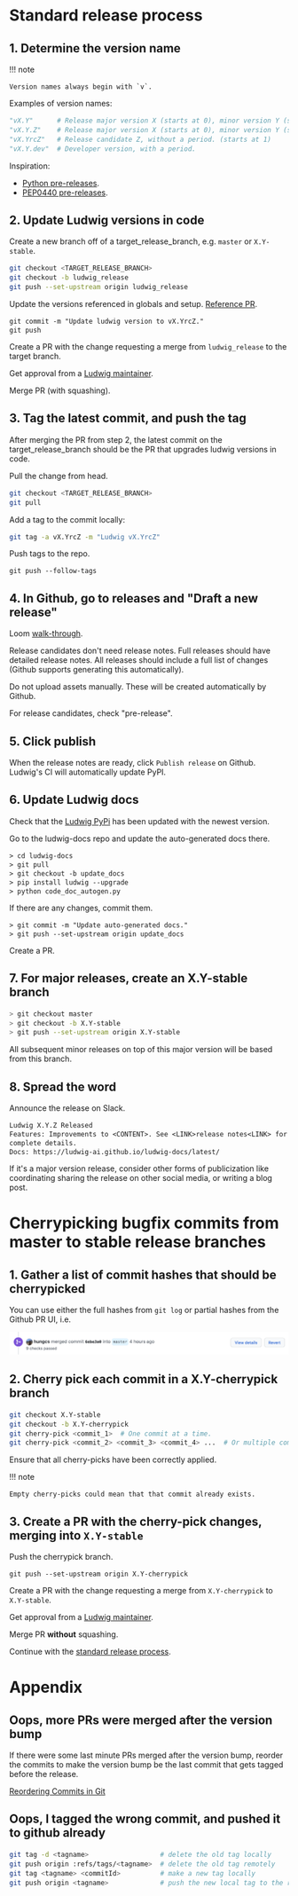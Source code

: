 # Standard release process

## 1. Determine the version name

!!! note

    Version names always begin with `v`.

Examples of version names:

```python
"vX.Y"      # Release major version X (starts at 0), minor version Y (starts at 1).
"vX.Y.Z"    # Release major version X (starts at 0), minor version Y (starts at 1), patch Z (starts at 1).
"vX.YrcZ"   # Release candidate Z, without a period. (starts at 1)
"vX.Y.dev"  # Developer version, with a period.
```

Inspiration:

- [Python pre-releases](https://packaging.python.org/en/latest/guides/distributing-packages-using-setuptools/#pre-release-versioning).
- [PEP0440 pre-releases](https://www.python.org/dev/peps/pep-0440/#pre-releases).

## 2. Update Ludwig versions in code

Create a new branch off of a target_release_branch, e.g. `master` or `X.Y-stable`.

```bash
git checkout <TARGET_RELEASE_BRANCH>
git checkout -b ludwig_release
git push --set-upstream origin ludwig_release
```

Update the versions referenced in globals and setup. [Reference PR](https://github.com/ludwig-ai/ludwig/pull/1723/files).

```
git commit -m "Update ludwig version to vX.YrcZ."
git push
```

Create a PR with the change requesting a merge from `ludwig_release` to the target branch.

Get approval from a [Ludwig maintainer](https://github.com/orgs/ludwig-ai/teams/ludwig-maintainers).

Merge PR (with squashing).

## 3. Tag the latest commit, and push the tag

After merging the PR from step 2, the latest commit on the target_release_branch
should be the PR that upgrades ludwig versions in code.

Pull the change from head.

```bash
git checkout <TARGET_RELEASE_BRANCH>
git pull
```

Add a tag to the commit locally:

```bash
git tag -a vX.YrcZ -m "Ludwig vX.YrcZ"
```

Push tags to the repo.

```
git push --follow-tags
```

## 4. In Github, go to releases and "Draft a new release"

Loom [walk-through](https://www.loom.com/share/78eb7f9134404a80bde9359cfa7af2b7).

Release candidates don't need release notes. Full releases should have detailed
release notes. All releases should include a full list of changes (Github
supports generating this automatically).

Do not upload assets manually. These will be created automatically by Github.

For release candidates, check "pre-release".

## 5. Click publish

When the release notes are ready, click `Publish release` on Github. Ludwig's
CI will automatically update PyPI.

## 6. Update Ludwig docs

Check that the [Ludwig PyPi](https://pypi.org/project/ludwig/) has been updated
with the newest version.

Go to the ludwig-docs repo and update the auto-generated docs there.

```
> cd ludwig-docs
> git pull
> git checkout -b update_docs
> pip install ludwig --upgrade
> python code_doc_autogen.py
```

If there are any changes, commit them.

```
> git commit -m "Update auto-generated docs."
> git push --set-upstream origin update_docs
```

Create a PR.

## 7. For major releases, create an X.Y-stable branch

```bash
> git checkout master
> git checkout -b X.Y-stable
> git push --set-upstream origin X.Y-stable
```

All subsequent minor releases on top of this major version will be based from
this branch.

## 8. Spread the word

Announce the release on Slack.

    Ludwig X.Y.Z Released
    Features: Improvements to <CONTENT>. See <LINK>release notes<LINK> for complete details.
    Docs: https://ludwig-ai.github.io/ludwig-docs/latest/

If it's a major version release, consider other forms of publicization like
coordinating sharing the release on other social media, or writing a blog post.

# Cherrypicking bugfix commits from master to stable release branches

## 1. Gather a list of commit hashes that should be cherrypicked

You can use either the full hashes from `git log` or partial hashes from the
Github PR UI, i.e.

![img](../images/commit_hash.png)

## 2. Cherry pick each commit in a X.Y-cherrypick branch

```bash
git checkout X.Y-stable
git checkout -b X.Y-cherrypick
git cherry-pick <commit_1>  # One commit at a time.
git cherry-pick <commit_2> <commit_3> <commit_4> ...  # Or multiple commits all at once.
```

Ensure that all cherry-picks have been correctly applied.

!!! note

    Empty cherry-picks could mean that that commit already exists.

## 3. Create a PR with the cherry-pick changes, merging into `X.Y-stable`

Push the cherrypick branch.

```
git push --set-upstream origin X.Y-cherrypick
```

Create a PR with the change requesting a merge from `X.Y-cherrypick` to `X.Y-stable`.

Get approval from a [Ludwig maintainer](https://github.com/orgs/ludwig-ai/teams/ludwig-maintainers).

Merge PR **without** squashing.

Continue with the [standard release process](#standard-release-process).

# Appendix

## Oops, more PRs were merged after the version bump

If there were some last minute PRs merged after the version bump, reorder the commits to make the version bump be the last commit that gets tagged before the release.

[Reordering Commits in Git](https://www.youtube.com/watch?v=V9KpcGO7nLo)

## Oops, I tagged the wrong commit, and pushed it to github already

```bash
git tag -d <tagname>                  # delete the old tag locally
git push origin :refs/tags/<tagname>  # delete the old tag remotely
git tag <tagname> <commitId>          # make a new tag locally
git push origin <tagname>             # push the new local tag to the remote
```
